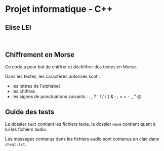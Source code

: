# Projet informatique - C++
## Elise LEI
&nbsp;
## Chiffrement en Morse

Ce code a pour but de chiffrer et déchiffrer des textes en Morse.

Dans les textes, les caractères autorisés sont :
- les lettres de l'alphabet
- les chiffres
- les signes de ponctuations suivants : . , ? ' ! / ( ) & : ; = + - _ " @

## Guide des tests
Le dossier `text` contient les fichiers texte, le dossier `wave` contient quant à lui les fichiers audio.

Les messages contenus dans les fichiers audio sont contenus en clair dans `cheat.txt`.